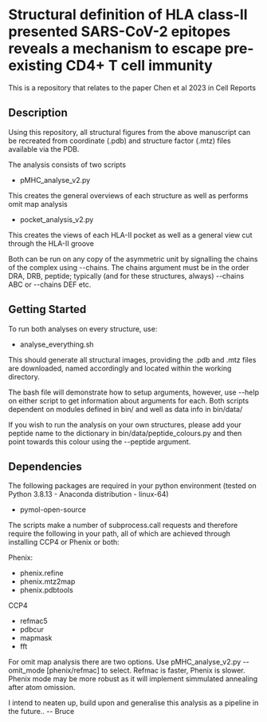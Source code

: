 # Structural definition of HLA class-II presented SARS-CoV-2 epitopes reveals a mechanism to escape pre-existing CD4+ T cell immunity 
This is a repository that relates to the paper Chen et al 2023 in Cell Reports

## Description

Using this repository, all structural figures from the above manuscript can be recreated from coordinate (.pdb) and structure factor (.mtz) files available via the PDB.

The analysis consists of two scripts
* pMHC_analyse_v2.py

This creates the general overviews of each structure as well as performs omit map analysis
* pocket_analysis_v2.py

This creates the views of each HLA-II pocket as well as a general view cut through the HLA-II groove
	
Both can be run on any copy of the asymmetric unit by signalling the chains of the complex using --chains. 
The chains argument must be in the order DRA, DRB, peptide; typically (and for these structures, always) --chains ABC or --chains DEF etc.

## Getting Started

To run both analyses on every structure, use:
* analyse_everything.sh

This should generate all structural images, providing the .pdb and .mtz files are downloaded, named accordingly and located within the working directory.

The bash file will demonstrate how to setup arguments, however, use --help on either script to get information about arguments for each.
Both scripts dependent on modules defined in bin/ and well as data info in bin/data/

If you wish to run the analysis on your own structures, please add your peptide name to the dictionary in bin/data/peptide_colours.py and then point towards this colour using the --peptide argument. 

## Dependencies

The following packages are required in your python environment (tested on Python 3.8.13 - Anaconda distribution - linux-64)
* pymol-open-source
 
 The scripts make a number of subprocess.call requests and therefore require the following in your path, all of which are achieved through installing CCP4 or Phenix or both:
 
 Phenix:
* phenix.refine
* phenix.mtz2map
* phenix.pdbtools
 
 CCP4

* refmac5
* pdbcur
* mapmask
* fft
 
 For omit map analysis there are two options. Use pMHC_analyse_v2.py --omit_mode [phenix/refmac] to select. Refmac is faster, Phenix is slower. Phenix mode may be more robust as it will implement simmulated annealing after atom omission.

I intend to neaten up, build upon and generalise this analysis as a pipeline in the future..
-- Bruce